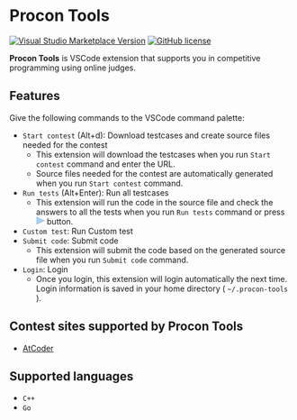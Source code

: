 # Procon Tools

[![Visual Studio Marketplace Version](https://img.shields.io/visual-studio-marketplace/v/naipia.procon-tools)](https://marketplace.visualstudio.com/items?itemName=naipia.procon-tools) [![GitHub license](https://img.shields.io/github/license/naipia/procon-tools)](https://github.com/naipia/procon-tools)

**Procon Tools** is VSCode extension that supports you in competitive programming using online judges.

## Features

Give the following commands to the VSCode command palette:

- `Start contest` (Alt+d): Download testcases and create source files needed for the contest
  - This extension will download the testcases when you run `Start contest` command and enter the URL.
  - Source files needed for the contest are automatically generated when you run `Start contest` command.
- `Run tests` (Alt+Enter): Run all testcases
  - This extension will run the code in the source file and check the answers to all the tests when you run `Run tests` command or press <img src="img/run.png" width="15"> button.
- `Custom test`: Run Custom test
- `Submit code`: Submit code
  - This extension will submit the code based on the generated source file when you run `Submit code` command.
- `Login`: Login
  - Once you login, this extension will login automatically the next time. Login information is saved in your home directory ( `~/.procon-tools` ).

## Contest sites supported by Procon Tools

- [AtCoder](https://atcoder.jp/)

<!-- - [Codeforces](https://codeforces.com/) -->
<!-- - [yukicoder](https://yukicoder.me/) -->

## Supported languages

- `C++`
- `Go`
